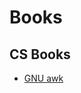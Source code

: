 <link rel="stylesheet" type="text/css" media="all" href="https://shlomo90.github.io/homepage.css" />

# Books

## CS Books

* [GNU awk](./cs/GNU_Awk.pdf)
